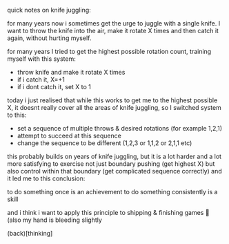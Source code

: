 quick notes on knife juggling:

for many years now i sometimes get the urge to juggle with a single knife. I want to throw the knife into the air, make it rotate X times and then catch it again, without hurting myself.

for many years I tried to get the highest possible rotation count, training myself with this system:

- throw knife and make it rotate X times
- if i catch it, X=+1 
- if i dont catch it, set X to 1 

today i just realised that while this works to get me to the highest possible X, it doesnt really cover all the areas of knife juggling, so I switched system to this:

- set a sequence of multiple throws & desired rotations (for example 1,2,1)
- attempt to succeed at this sequence
- change the sequence to be different (1,2,3 or 1,1,2 or 2,1,1 etc)

this probably builds on years of knife juggling, but it is a lot harder and a lot more satisfying to exercise not just boundary pushing (get highest X) but also control within that boundary (get complicated sequence correctly) and it led me to this conclusion:

to do something once is an achievement
to do something consistently is a skill

and i think i want to apply this principle to shipping & finishing games 🙂
(also my hand is bleeding slightly

(back)[thinking]
